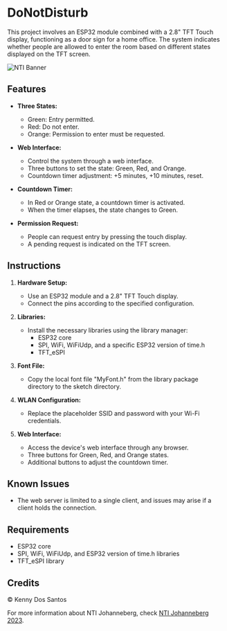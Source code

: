 # DoNotDisturb

This project involves an ESP32 module combined with a 2.8" TFT Touch display, functioning as a door sign for a home office. The system indicates whether people are allowed to enter the room based on different states displayed on the TFT screen.

![NTI Banner](img/NTIBanner.png)

## Features

- **Three States:** 
  - Green: Entry permitted.
  - Red: Do not enter.
  - Orange: Permission to enter must be requested.

- **Web Interface:**
  - Control the system through a web interface.
  - Three buttons to set the state: Green, Red, and Orange.
  - Countdown timer adjustment: +5 minutes, +10 minutes, reset.

- **Countdown Timer:**
  - In Red or Orange state, a countdown timer is activated.
  - When the timer elapses, the state changes to Green.

- **Permission Request:**
  - People can request entry by pressing the touch display.
  - A pending request is indicated on the TFT screen.

## Instructions

1. **Hardware Setup:**
   - Use an ESP32 module and a 2.8" TFT Touch display.
   - Connect the pins according to the specified configuration.

2. **Libraries:**
   - Install the necessary libraries using the library manager:
     - ESP32 core
     - SPI, WiFi, WiFiUdp, and a specific ESP32 version of time.h
     - TFT_eSPI

3. **Font File:**
   - Copy the local font file "MyFont.h" from the library package directory to the sketch directory.

4. **WLAN Configuration:**
   - Replace the placeholder SSID and password with your Wi-Fi credentials.

5. **Web Interface:**
   - Access the device's web interface through any browser.
   - Three buttons for Green, Red, and Orange states.
   - Additional buttons to adjust the countdown timer.

## Known Issues

- The web server is limited to a single client, and issues may arise if a client holds the connection.

## Requirements

- ESP32 core
- SPI, WiFi, WiFiUdp, and ESP32 version of time.h libraries
- TFT_eSPI library

## Credits
© Kenny Dos Santos

For more information about NTI Johanneberg, check [NTI Johanneberg 2023](https://ntigymnasiet.se/johanneberg/).

